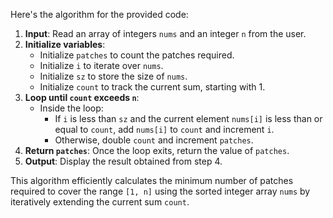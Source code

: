 Here's the algorithm for the provided code:

1. **Input**: Read an array of integers `nums` and an integer `n` from the user.
2. **Initialize variables**: 
   - Initialize `patches` to count the patches required.
   - Initialize `i` to iterate over `nums`.
   - Initialize `sz` to store the size of `nums`.
   - Initialize `count` to track the current sum, starting with 1.
3. **Loop until `count` exceeds `n`**:
   - Inside the loop:
     - If `i` is less than `sz` and the current element `nums[i]` is less than or equal to `count`, add `nums[i]` to `count` and increment `i`.
     - Otherwise, double `count` and increment `patches`.
4. **Return `patches`**: Once the loop exits, return the value of `patches`.
5. **Output**: Display the result obtained from step 4.

This algorithm efficiently calculates the minimum number of patches required to cover the range `[1, n]` using the sorted integer array `nums` by iteratively extending the current sum `count`.
